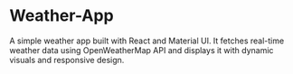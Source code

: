# Weather-App
A simple weather app built with React and Material UI. It fetches real-time weather data using OpenWeatherMap API and displays it with dynamic visuals and responsive design.
